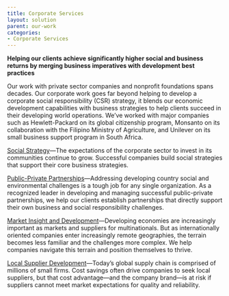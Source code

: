 ```yaml
---
title: Corporate Services
layout: solution
parent: our-work
categories:
- Corporate Services
---
```


**Helping our clients achieve significantly higher social and business returns by merging business imperatives with development best practices**

Our work with private sector companies and nonprofit foundations spans decades. Our corporate work goes far beyond helping to develop a corporate social responsibility (CSR) strategy, it blends our economic development capabilities with business strategies to help clients succeed in their developing world operations. We’ve worked with major companies such as Hewlett-Packard on its global citizenship program, Monsanto on its collaboration with the Filipino Ministry of Agriculture, and Unilever on its small business support program in South Africa.

[Social Strategy](/our-work/solutions/corporate/social-strategy/)—The expectations of the corporate sector to invest in its communities continue to grow. Successful companies build social strategies that support their core business strategies.

[Public-Private Partnerships](/our-work/solutions/corporate/public-private-partnerships/)—Addressing developing country social and environmental challenges is a tough job for any single organization. As a recognized leader in developing and managing successful public-private partnerships, we help our clients establish partnerships that directly support their own business and social responsibility challenges.

[Market Insight and Development](/our-work/solutions/corporate/market-insight/)—Developing economies are increasingly important as markets and suppliers for multinationals. But as internationally oriented companies enter increasingly remote geographies, the terrain becomes less familiar and the challenges more complex. We help companies navigate this terrain and position themselves to thrive.

[Local Supplier Development](/our-work/solutions/corporate/local-supplier-development/)—Today’s global supply chain is comprised of millions of small firms. Cost savings often drive companies to seek local suppliers, but that cost advantage—and the company brand—is at risk if suppliers cannot meet market expectations for quality and reliability.

